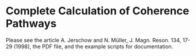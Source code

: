 # Complete Calculation of Coherence Pathways

Please see the article A. Jerschow and N. Müller, J. Magn. Reson. 134, 17-29 (1998), the PDF file, and the example scripts for documentation. 
